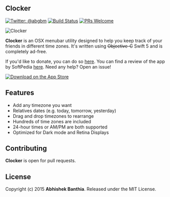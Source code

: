 **Clocker** 
---

[![Twitter: @abgbm](https://img.shields.io/badge/contact-@n0shake-blue.svg?style=flat)](https://twitter.com/n0shake) [![Build Status](https://travis-ci.org/n0shake/Clocker.svg?branch=master)](https://travis-ci.org/n0shake/Clocker) [![PRs Welcome](https://img.shields.io/badge/PRs-welcome-brightgreen.svg?style=flat-square)](http://makeapullrequest.com)

![Clocker](https://raw.githubusercontent.com/n0shake/Clocker/New%20Icons/GitHub.png "Clocker")

**Clocker** is an OSX menubar utility designed to help you keep track of your friends in different time zones.  It's written using ~~Objective-C~~ Swift 5 and is completely ad-free.

If you'd like to donate, you can do so [here](https://www.paypal.me/AbhishekBanthia). You can find a review of the app by SoftPedia [here](http://mac.softpedia.com/get/Utilities/Clocker-Banthia.shtml). Need any help? Open an issue!

[![Download on the App Store](https://github.com/n0shake/Clocker/blob/v1.2.1/Clocker/Images/MacAppStore.png)](https://itunes.apple.com/us/app/clocker-menubar-world-clock/id1056643111?mt=12)

**Features**
---
- Add any timezone you want
- Relatives dates (e.g. today, tomorrow, yesterday)
- Drag and drop timezones to rearrange
- Hundreds of time zones are included
- 24-hour times or AM/PM are both supported
- Optimized for Dark mode and Retina Displays

**Contributing**
---
**Clocker** is open for pull requests.

**License**
---
Copyright (c) 2015 **Abhishek Banthia**. Released under the MIT License.
